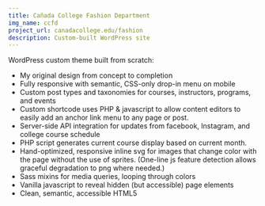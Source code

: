 ```yaml
---
title: Cañada College Fashion Department
img_name: ccfd
project_url: canadacollege.edu/fashion
description: Custom-built WordPress site
---
```


WordPress custom theme built from scratch:

* My original design from concept to completion
* Fully responsive with semantic, CSS-only drop-in menu on mobile
* Custom post types and taxonomies for courses, instructors, programs, and events
* Custom shortcode uses PHP & javascript to allow content editors to easily add an anchor link menu to any page or post. 
* Server-side API integration for updates from facebook, Instagram, and college course schedule
* PHP script generates current course display based on current month.
* Hand-optimized, responsive inline svg for images that change color with the page without the use of sprites.  (One-line js feature detection allows graceful degradation to png where needed.)
* Sass mixins for media queries, looping through colors
* Vanilla javascript to reveal hidden (but accessible) page elements
* Clean, semantic, accessible HTML5
